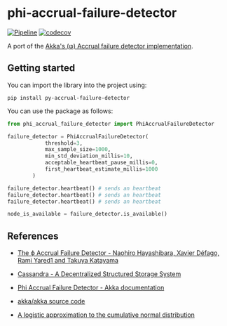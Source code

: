 # phi-accrual-failure-detector

[![Pipeline](https://github.com/samueleresca/phi-accrual-failure-detector/actions/workflows/tests.yml/badge.svg)](https://github.com/samueleresca/phi-accrual-failure-detector/actions/workflows/tests.yml)
[![codecov](https://codecov.io/gh/samueleresca/phi-accrual-failure-detector/branch/main/graph/badge.svg?token=0PXF0584P3)](https://codecov.io/gh/samueleresca/phi-accrual-failure-detector)


A port of the [Akka's (φ) Accrual failure detector implementation](https://github.com/akka/akka/blob/master/akka-remote/src/main/scala/akka/remote/PhiAccrualFailureDetector.scala).


## Getting started

You can import the library into the project using:
```shell
pip install py-accrual-failure-detector
```
You can use the package as follows:

```python
from phi_accrual_failure_detector import PhiAccrualFailureDetector

failure_detector = PhiAccrualFailureDetector(
            threshold=3,
            max_sample_size=1000,
            min_std_deviation_millis=10,
            acceptable_heartbeat_pause_millis=0,
            first_heartbeat_estimate_millis=1000
        )

failure_detector.heartbeat() # sends an heartbeat
failure_detector.heartbeat() # sends an heartbeat
failure_detector.heartbeat() # sends an heartbeat

node_is_available = failure_detector.is_available()
```

## References 

- [The ϕ Accrual Failure Detector - Naohiro Hayashibara, Xavier Défago, Rami Yared1 and Takuya Katayama](https://dspace.jaist.ac.jp/dspace/bitstream/10119/4784/1/IS-RR-2004-010.pdf)

- [Cassandra - A Decentralized Structured Storage System](https://www.cs.cornell.edu/projects/ladis2009/papers/lakshman-ladis2009.pdf)

- [Phi Accrual Failure Detector - Akka documentation](https://doc.akka.io/docs/akka/current/typed/failure-detector.html)

- [akka/akka source code](https://github.com/akka/akka/blob/master/akka-remote/src/main/scala/akka/remote/PhiAccrualFailureDetector.scala)

- [A logistic approximation to the cumulative normal distribution](https://core.ac.uk/download/pdf/41787448.pdf)
